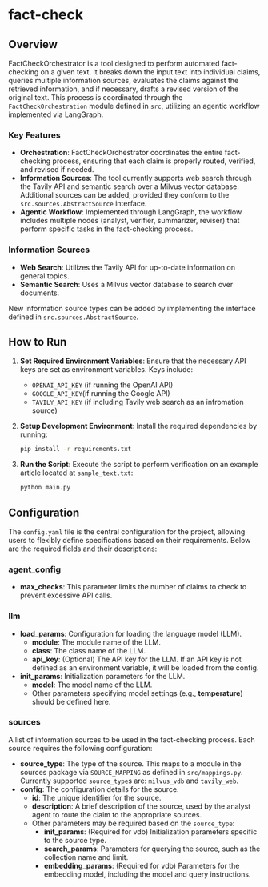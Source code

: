# fact-check

## Overview
FactCheckOrchestrator is a tool designed to perform automated fact-checking on a given text. It breaks down the input text into individual claims, queries multiple information sources, evaluates the claims against the retrieved information, and if necessary, drafts a revised version of the original text. This process is coordinated through the `FactCheckOrchestration` module defined in `src`, utilizing an agentic workflow implemented via LangGraph.

### Key Features
- **Orchestration**: FactCheckOrchestrator coordinates the entire fact-checking process, ensuring that each claim is properly routed, verified, and revised if needed.
- **Information Sources**: The tool currently supports web search through the Tavily API and semantic search over a Milvus vector database. Additional sources can be added, provided they conform to the `src.sources.AbstractSource` interface.
- **Agentic Workflow**: Implemented through LangGraph, the workflow includes multiple nodes (analyst, verifier, summarizer, reviser) that perform specific tasks in the fact-checking process.

### Information Sources
- **Web Search**: Utilizes the Tavily API for up-to-date information on general topics.
- **Semantic Search**: Uses a Milvus vector database to search over documents. 

New information source types can be added by implementing the interface defined in `src.sources.AbstractSource`.

## How to Run
1. **Set Required Environment Variables**: Ensure that the necessary API keys are set as environment variables. Keys include:
    - `OPENAI_API_KEY` (if running the OpenAI API)
    - `GOOGLE_API_KEY`(if running the Google API)
    - `TAVILY_API_KEY` (if including Tavily web search as an infromation source)

2. **Setup Development Environment**: Install the required dependencies by running:
    ```bash
    pip install -r requirements.txt
    ```

3. **Run the Script**: Execute the script to perform verification on an example article located at `sample_text.txt`:
    ```bash
    python main.py
    ```

## Configuration

The `config.yaml` file is the central configuration for the project, allowing users to flexibly define specifications based on their requirements. Below are the required fields and their descriptions:

### agent_config
- **max_checks**: This parameter limits the number of claims to check to prevent excessive API calls. 

### llm
- **load_params**: Configuration for loading the language model (LLM).
  - **module**: The module name of the LLM.
  - **class**: The class name of the LLM.
  - **api_key**: (Optional) The API key for the LLM. If an API key is not defined as an environment variable, it will be loaded from the config.
- **init_params**: Initialization parameters for the LLM.
  - **model**: The model name of the LLM.
  - Other parameters specifying model settings (e.g., **temperature**) should be defined here. 

### sources
A list of information sources to be used in the fact-checking process. Each source requires the following configuration:
- **source_type**: The type of the source. This maps to a module in the sources package via `SOURCE_MAPPING` as defined in `src/mappings.py`. Currently supported `source_type`s are: `milvus_vdb` and `tavily_web`.
- **config**: The configuration details for the source.
  - **id**: The unique identifier for the source.
  - **description**: A brief description of the source, used by the analyst agent to route the claim to the appropriate sources.
  - Other parameters may be required based on the `source_type`:
    - **init_params**: (Required for vdb) Initialization parameters specific to the source type.
    - **search_params**: Parameters for querying the source, such as the collection name and limit.
    - **embedding_params**: (Required for vdb) Parameters for the embedding model, including the model and query instructions.

